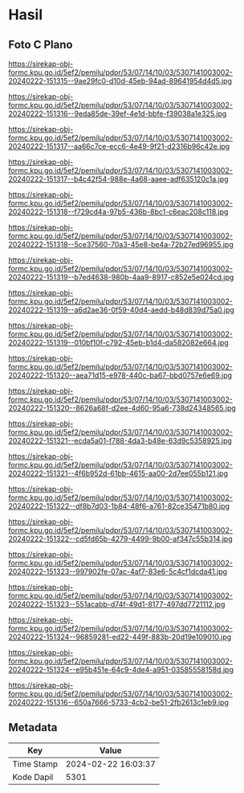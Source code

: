 # Hasil

## Foto C Plano

https://sirekap-obj-formc.kpu.go.id/5ef2/pemilu/pdpr/53/07/14/10/03/5307141003002-20240222-151315--9ae29fc0-d10d-45eb-94ad-89641954d4d5.jpg

https://sirekap-obj-formc.kpu.go.id/5ef2/pemilu/pdpr/53/07/14/10/03/5307141003002-20240222-151316--9eda85de-39ef-4e1d-bbfe-f39038a1e325.jpg

https://sirekap-obj-formc.kpu.go.id/5ef2/pemilu/pdpr/53/07/14/10/03/5307141003002-20240222-151317--aa66c7ce-ecc6-4e49-9f21-d2316b96c42e.jpg

https://sirekap-obj-formc.kpu.go.id/5ef2/pemilu/pdpr/53/07/14/10/03/5307141003002-20240222-151317--b4c42f54-988e-4a68-aaee-adf635120c1a.jpg

https://sirekap-obj-formc.kpu.go.id/5ef2/pemilu/pdpr/53/07/14/10/03/5307141003002-20240222-151318--f729cd4a-97b5-436b-8bc1-c6eac208c118.jpg

https://sirekap-obj-formc.kpu.go.id/5ef2/pemilu/pdpr/53/07/14/10/03/5307141003002-20240222-151318--5ce37560-70a3-45e8-be4a-72b27ed96955.jpg

https://sirekap-obj-formc.kpu.go.id/5ef2/pemilu/pdpr/53/07/14/10/03/5307141003002-20240222-151319--b7ed4638-980b-4aa9-8917-c852e5e024cd.jpg

https://sirekap-obj-formc.kpu.go.id/5ef2/pemilu/pdpr/53/07/14/10/03/5307141003002-20240222-151319--a6d2ae36-0f59-40d4-aedd-b48d839d75a0.jpg

https://sirekap-obj-formc.kpu.go.id/5ef2/pemilu/pdpr/53/07/14/10/03/5307141003002-20240222-151319--010bf10f-c792-45eb-b1d4-da582082e664.jpg

https://sirekap-obj-formc.kpu.go.id/5ef2/pemilu/pdpr/53/07/14/10/03/5307141003002-20240222-151320--aea71d15-e978-440c-ba67-bbd0757e6e69.jpg

https://sirekap-obj-formc.kpu.go.id/5ef2/pemilu/pdpr/53/07/14/10/03/5307141003002-20240222-151320--8626a68f-d2ee-4d60-95a6-738d24348565.jpg

https://sirekap-obj-formc.kpu.go.id/5ef2/pemilu/pdpr/53/07/14/10/03/5307141003002-20240222-151321--ecda5a01-f788-4da3-b48e-63d9c5358925.jpg

https://sirekap-obj-formc.kpu.go.id/5ef2/pemilu/pdpr/53/07/14/10/03/5307141003002-20240222-151321--4f6b952d-61bb-4615-aa00-2d7ee055b121.jpg

https://sirekap-obj-formc.kpu.go.id/5ef2/pemilu/pdpr/53/07/14/10/03/5307141003002-20240222-151322--df8b7d03-1b84-48f6-a761-82ce35471b80.jpg

https://sirekap-obj-formc.kpu.go.id/5ef2/pemilu/pdpr/53/07/14/10/03/5307141003002-20240222-151322--cd5fd65b-4279-4499-9b00-af347c55b314.jpg

https://sirekap-obj-formc.kpu.go.id/5ef2/pemilu/pdpr/53/07/14/10/03/5307141003002-20240222-151323--997902fe-07ac-4af7-83e6-5c4cf1dcda41.jpg

https://sirekap-obj-formc.kpu.go.id/5ef2/pemilu/pdpr/53/07/14/10/03/5307141003002-20240222-151323--551acabb-d74f-49d1-8177-497dd7721112.jpg

https://sirekap-obj-formc.kpu.go.id/5ef2/pemilu/pdpr/53/07/14/10/03/5307141003002-20240222-151324--96859281-ed22-449f-883b-20d19e109010.jpg

https://sirekap-obj-formc.kpu.go.id/5ef2/pemilu/pdpr/53/07/14/10/03/5307141003002-20240222-151324--e95b451e-64c9-4de4-a951-03585558158d.jpg

https://sirekap-obj-formc.kpu.go.id/5ef2/pemilu/pdpr/53/07/14/10/03/5307141003002-20240222-151316--650a7666-5733-4cb2-be51-2fb2613c1eb9.jpg


## Metadata

| Key        | Value               |
| ---------- | ------------------- |
| Time Stamp | 2024-02-22 16:03:37 |
| Kode Dapil | 5301                |



